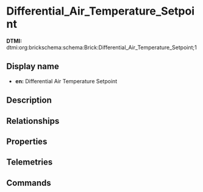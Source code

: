 # Differential_Air_Temperature_Setpoint
**DTMI:** dtmi:org:brickschema:schema:Brick:Differential_Air_Temperature_Setpoint;1
## Display name
- **en:** Differential Air Temperature Setpoint
## Description
## Relationships
## Properties
## Telemetries
## Commands
